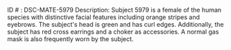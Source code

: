 ID # : DSC-MATE-5979
Description: Subject 5979 is a female of the human species with distinctive facial features including orange stripes and eyebrows. The subject's head is green and has curl edges. Additionally, the subject has red cross earrings and a choker as accessories. A normal gas mask is also frequently worn by the subject.